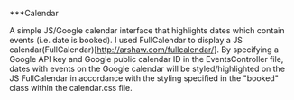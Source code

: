 ***Calendar

A simple JS/Google calendar interface that highlights dates which contain events (i.e. date is booked).  I used FullCalendar to display a JS calendar(FullCalendar)[http://arshaw.com/fullcalendar/].  By specifying a Google API key and Google public calendar ID in the EventsController file, dates with events on the Google calendar will be styled/highlighted on the JS FullCalendar in accordance with the styling specified in the "booked" class within the calendar.css file.
